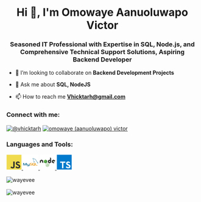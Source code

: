 <h1 align="center">Hi 👋, I'm Omowaye Aanuoluwapo Victor</h1>
<h3 align="center">Seasoned IT Professional with Expertise in SQL, Node.js, and Comprehensive Technical Support Solutions, Aspiring Backend Developer</h3>

- 👯 I’m looking to collaborate on **Backend Development Projects**

- 💬 Ask me about **SQL, NodeJS**

- 📫 How to reach me **Vhicktarh@gmail.com**

<h3 align="left">Connect with me:</h3>
<p align="left">
<a href="https://twitter.com/@vhicktarh" target="blank"><img align="center" src="https://raw.githubusercontent.com/rahuldkjain/github-profile-readme-generator/master/src/images/icons/Social/twitter.svg" alt="@vhicktarh" height="30" width="40" /></a>
<a href="https://linkedin.com/in/omowaye (aanuoluwapo) victor" target="blank"><img align="center" src="https://raw.githubusercontent.com/rahuldkjain/github-profile-readme-generator/master/src/images/icons/Social/linked-in-alt.svg" alt="omowaye (aanuoluwapo) victor" height="30" width="40" /></a>
</p>

<h3 align="left">Languages and Tools:</h3>
<p align="left"> <a href="https://developer.mozilla.org/en-US/docs/Web/JavaScript" target="_blank" rel="noreferrer"> <img src="https://raw.githubusercontent.com/devicons/devicon/master/icons/javascript/javascript-original.svg" alt="javascript" width="40" height="40"/> </a> <a href="https://www.mysql.com/" target="_blank" rel="noreferrer"> <img src="https://raw.githubusercontent.com/devicons/devicon/master/icons/mysql/mysql-original-wordmark.svg" alt="mysql" width="40" height="40"/> </a> <a href="https://nodejs.org" target="_blank" rel="noreferrer"> <img src="https://raw.githubusercontent.com/devicons/devicon/master/icons/nodejs/nodejs-original-wordmark.svg" alt="nodejs" width="40" height="40"/> </a> <a href="https://www.typescriptlang.org/" target="_blank" rel="noreferrer"> <img src="https://raw.githubusercontent.com/devicons/devicon/master/icons/typescript/typescript-original.svg" alt="typescript" width="40" height="40"/> </a> </p>

<p><img align="center" src="https://github-readme-stats.vercel.app/api/top-langs?username=wayevee&show_icons=true&locale=en&layout=compact" alt="wayevee" /></p>

<p><img align="center" src="https://github-readme-streak-stats.herokuapp.com/?user=wayevee&" alt="wayevee" /></p>

